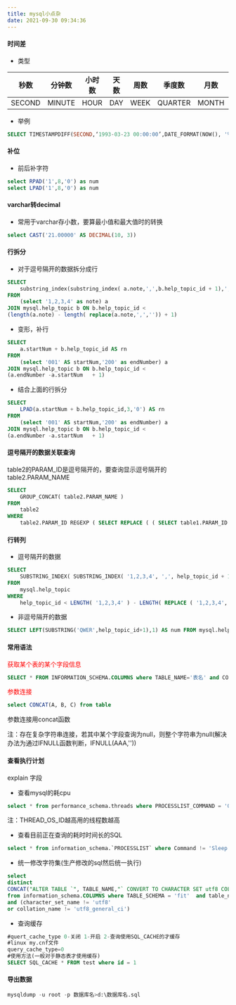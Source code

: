 ```yaml
---
title: mysql小点杂
date: 2021-09-30 09:34:36
---
```




#### 时间差

- 类型 

| 秒数   | 分钟数 | 小时数 | 天数 | 周数 | 季度数  | 月数  | 年数 |
| ------ | ------ | ------ | ---- | ---- | ------- | ----- | ---- |
| SECOND | MINUTE | HOUR   | DAY  | WEEK | QUARTER | MONTH | YEAR |

- 举例 

```sql
SELECT TIMESTAMPDIFF(SECOND,‘1993-03-23 00:00:00’,DATE_FORMAT(NOW(), '%Y-%m-%d %H:%i:%S'))
```



#### 补位

- 前后补字符

```sql
select RPAD('1',8,'0') as num
select LPAD('1',8,'0') as num
```



#### varchar转decimal

- 常用于varchar存小数，要算最小值和最大值时的转换

```sql
select CAST('21.00000' AS DECIMAL(10, 3))
```



#### 行拆分

- 对于逗号隔开的数据拆分成行

```sql
SELECT
    substring_index(substring_index( a.note,',',b.help_topic_id + 1),',' ,- 1)
FROM
    (select '1,2,3,4' as note) a  
JOIN mysql.help_topic b ON b.help_topic_id <
(length(a.note) - length( replace(a.note,',','')) + 1)
```

- 变形，补行

```sql
SELECT
    a.startNum + b.help_topic_id AS rn
FROM
    (select '001' AS startNum,'200' as endNumber) a  
JOIN mysql.help_topic b ON b.help_topic_id <
(a.endNumber -a.startNum   + 1)
```

- 结合上面的行拆分

```sql
SELECT
    LPAD(a.startNum + b.help_topic_id,3,'0') AS rn
FROM
    (select '001' AS startNum,'200' as endNumber) a  
JOIN mysql.help_topic b ON b.help_topic_id <
(a.endNumber -a.startNum   + 1)
```

#### 逗号隔开的数据关联查询

table2的PARAM_ID是逗号隔开的，要查询显示逗号隔开的table2.PARAM_NAME

```sql
SELECT
	GROUP_CONCAT( table2.PARAM_NAME ) 
FROM
	table2 
WHERE
	table2.PARAM_ID REGEXP ( SELECT REPLACE ( ( SELECT table1.PARAM_ID FROM table1 WHERE table1.id = '1' ), ',', '|' ) )
```

#### 行转列

- 逗号隔开的数据

```sql
SELECT
	SUBSTRING_INDEX( SUBSTRING_INDEX( '1,2,3,4', ',', help_topic_id + 1 ), ',',- 1 ) AS num 
FROM
	mysql.help_topic 
WHERE
	help_topic_id < LENGTH( '1,2,3,4' ) - LENGTH( REPLACE ( '1,2,3,4', ',', '' ) ) +1
```

- 非逗号隔开的数据

```sql
SELECT LEFT(SUBSTRING('QWER',help_topic_id+1),1) AS num FROM mysql.help_topic WHERE help_topic_id < LENGTH('QWER');
```



#### 常用语法

<font color='red'>获取某个表的某个字段信息</font>

```SQL
SELECT * FROM INFORMATION_SCHEMA.COLUMNS where TABLE_NAME='表名' and COLUMN_NAME='列名'
```

<font color=red>参数连接</font>

```sql
select CONCAT(A, B, C) from table 
```

参数连接用concat函数

注：存在复杂字符串连接，若其中某个字段查询为null，则整个字符串为null(解决办法为通过IFNULL函数判断，IFNULL(AAA,''))



#### 查看执行计划

explain 字段

- 查看mysql的耗cpu

```sql
select * from performance_schema.threads where PROCESSLIST_COMMAND = 'Query' order by THREAD_OS_ID DESC
```

注：THREAD_OS_ID越高用的线程数越高

- 查看目前正在查询的耗时时间长的SQL

```sql
select * from information_schema.`PROCESSLIST` where Command != 'Sleep' order by `time` DESC
```



- 统一修改字符集(生产修改的sql然后统一执行)

```sql
select 
distinct
CONCAT("ALTER TABLE `", TABLE_NAME,"` CONVERT TO CHARACTER SET utf8 COLLATE utf8_general_ci;") 
from information_schema.COLUMNS where TABLE_SCHEMA = 'fit'  and table_name like 't_pom%' 
and (character_set_name != 'utf8'
or collation_name != 'utf8_general_ci')
```



- 查询缓存

```sql
#quert_cache_type 0-关闭 1-开启 2-查询使用SQL_CACHE的才缓存 
#linux my.cnf文件
query_cache_type=0
#使用方法(一般对于静态表才使用缓存)
SELECT SQL_CACHE * FROM test where id = 1
```



#### 导出数据

```sql
mysqldump -u root -p 数据库名>d:\数据库名.sql
```


